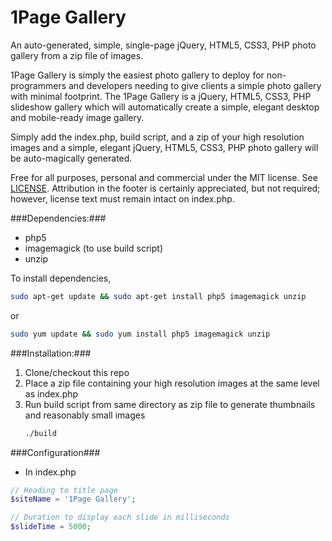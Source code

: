 1Page Gallery
=============

An auto-generated, simple, single-page jQuery, HTML5, CSS3, PHP photo gallery from a zip file of images.

1Page Gallery is simply the easiest photo gallery to deploy for non-programmers and developers needing to give clients a simple photo gallery with minimal footprint. The 1Page Gallery is a jQuery, HTML5, CSS3, PHP slideshow gallery which will automatically create a simple, elegant desktop and mobile-ready image gallery.

Simply add the index.php, build script, and a zip of your high resolution images and a simple,
elegant jQuery, HTML5, CSS3, PHP photo gallery will be auto-magically generated.

Free for all purposes, personal and commercial under the MIT license. See [LICENSE](LICENSE). Attribution in the footer is certainly appreciated, but not required; however, license text must remain intact on index.php.



###Dependencies:###
- php5
- imagemagick (to use build script)
- unzip

To install dependencies,

```sh
sudo apt-get update && sudo apt-get install php5 imagemagick unzip
```
or
```sh
sudo yum update && sudo yum install php5 imagemagick unzip
```

###Installation:###
1. Clone/checkout this repo
2. Place a zip file containing your high resolution images at the same level as index.php
3. Run build script from same directory as zip file to generate thumbnails and reasonably small images
   ```sh
   ./build
   ```

###Configuration###
- In index.php
```php
// Heading to title page
$siteName = '1Page Gallery';

// Duration to display each slide in milliseconds
$slideTime = 5000;
```
